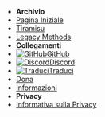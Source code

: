 - **Archivio**
- [Pagina Iniziale](../../introduction)
- [Tiramisu](tiramisu/sd-preparation)
- [Legacy Methods](cfw-choice)
- **Collegamenti**
- [![GitHub](https://icongr.am/simple/github.svg?color=808080&size=16)GitHub](https://github.com/hacks-guide/Guide-WiiU)
- [![Discord](https://icongr.am/simple/discord.svg?colored&size=16)Discord](https://discord.gg/C29hYvh)
- [![Traduci](https://icongr.am/material/translate.svg?color=808080&size=16)Traduci](https://hacks-guide.crowdin.com/u/projects/10)
- [Dona](../../donations)
- [Informazioni](../../about)
- **Privacy**
- [Informativa sulla Privacy](../../privacy-policy)
